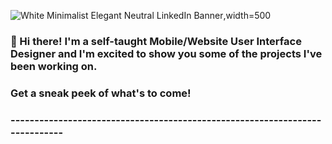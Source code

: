 ![White Minimalist Elegant Neutral LinkedIn Banner](https://github.com/AnthonyDesignCode/IMAGERY/blob/main/Banner.png),width=500      
 
### 👋 Hi there! I'm a self-taught Mobile/Website User Interface Designer and I'm excited to show you some of the projects I've been working on.

### Get a sneak peek of what's to come!
### ----------------------------------------------------------------------------

